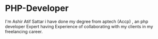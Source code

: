# PHP-Developer
I'm Ashir Atif Sattar i have done my degree from aptech (Accp) , an php developer Expert having Experience of collaborating with my clients in my freelancing career.
